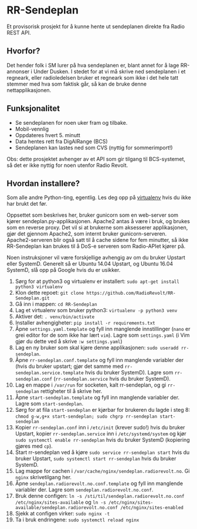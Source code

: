 # RR-Sendeplan

Et provisorisk prosjekt for å kunne hente ut sendeplanen direkte fra Radio REST API.

## Hvorfor?

Det hender folk i SM lurer på hva sendeplanen er, blant annet for å lage RR-annonser
i Under Dusken. I stedet for at vi må skrive ned sendeplanen i et regneark, eller
radioledelsen bruker et regneark som ikke i det hele tatt stemmer med hva som
faktisk går, så kan de bruke denne nettapplikasjonen.

## Funksjonalitet

* Se sendeplanen for noen uker fram og tilbake.
* Mobil-vennlig
* Oppdateres hvert 5. minutt
* Data hentes rett fra DigAIRange (BCS)
* Sendeplanen kan lastes ned som CVS (nyttig for sommerimport!)

Obs: dette prosjektet avhenger av et API som gir tilgang til BCS-systemet,
så det er ikke nyttig for noen utenfor Radio Revolt.

## Hvordan installere?

Som alle andre Python-ting, egentlig. Les deg opp på [virtualenv](http://docs.python-guide.org/en/latest/dev/virtualenvs/)
hvis du ikke har brukt det før.

Oppsettet som beskrives her, bruker gunicorn som en web-server som kjører sendeplan.py-applikasjonen.
Apache2 antas å være i bruk, og brukes som en reverse proxy. Det vil si at brukerne som aksesserer
applikasjonen, gjør det gjennom Apache2, som internt bruker gunicorn-serveren. Apache2-serveren blir
også satt til å cache sidene for fem minutter, så ikke RR-Sendeplan kan brukes til å DoS-e serveren
som Radio-APIet kjører på.

Noen instruksjoner vil være forskjellige avhengig av om du bruker Upstart eller SystemD.
Generelt så er Ubuntu 14.04 Upstart, og Ubuntu 16.04 SystemD, slå opp på Google hvis du
er usikker.

1.  Sørg for at python3 og virtualenv er installert: `sudo apt-get install python3 virtualenv`
2.  Klon dette repoet: `git clone https://github.com/RadioRevolt/RR-Sendeplan.git`
3.  Gå inn i mappen: `cd RR-Sendeplan`
4.  Lag et virtualenv som bruker python3: `virtualenv -p python3 venv`
5.  Aktiver det: `. venv/bin/activate`
6.  Installer avhengigheter: `pip install -r requirements.txt`
7.  Åpne `settings.yaml.template` og fyll inn manglende innstillinger (`nano` er grei editor for de som ikke har lært `vim`). Lagre som `settings.yaml`
    (i Vim gjør du dette ved å skrive `:w settings.yaml`)
8.  Lag en ny bruker som skal kjøre denne applikasjonen: `sudo useradd rr-sendeplan`.
9.  Åpne `rr-sendeplan.conf.template` og fyll inn manglende variabler der (hvis 
    du bruker upstart; gjør det samme med `rr-sendeplan.service.template` hvis du bruker 
    SystemD). Lagre som `rr-sendeplan.conf` (`rr-sendeplan.service` hvis du bruker SystemD).
10. Lag en mappe i `/var/run` for socketen, kalt rr-sendeplan, og gi `rr-sendeplan` rettigheter til å skrive her.
10. Åpne `start-sendeplan.template` og fyll inn manglende variabler der. Lagre som `start-sendeplan`.
11. Sørg for at fila `start-sendeplan` er kjørbar for brukeren du lagde i steg 8: `chmod g-w,g+x start-sendeplan; sudo chgrp rr-sendeplan start-sendeplan`
12. Kopier `rr-sendeplan.conf` inn i `/etc/init` (krever sudo!) hvis du bruker Upstart,
    kopier `rr-sendeplan.service` inn i `/etc/systemd/system` og kjør `sudo systemctl enable rr-sendeplan` hvis du bruker SystemD (kopiering gjøres med `cp`).
13. Start rr-sendeplan ved å kjøre `sudo service rr-sendeplan start` hvis du bruker Upstart, `sudo systemctl start rr-sendeplan` hvis du bruker SystemD.
14. Lag mappe for cachen i `/var/cache/nginx/sendeplan.radiorevolt.no`. Gi `nginx` skrivetilgang her.
14. Åpne `sendeplan.radiorevolt.no.conf.template` og fyll inn manglende variabler der. Lagre som `sendeplan.radiorevolt.no.conf`.
15. Bruk denne configen: `ln -s /sti/til/sendeplan.radiorevolt.no.conf /etc/nginx/sites-available` og `ln -s /etc/nginx/sites-available/sendeplan.radiorevolt.no.conf /etc/nginx/sites-enabled`
16. Sjekk at configen virker: `sudo nginx -t`
17. Ta i bruk endringene: `sudo systemctl reload nginx`

